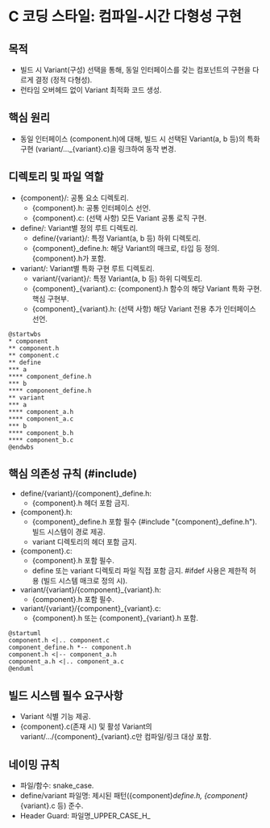 # C 코딩 스타일: 컴파일-시간 다형성 구현

## 목적

*   빌드 시 Variant(구성) 선택을 통해, 동일 인터페이스를 갖는 컴포넌트의 구현을 다르게 결정 (정적 다형성).
*   런타임 오버헤드 없이 Variant 최적화 코드 생성.

## 핵심 원리

*   동일 인터페이스 (component.h)에 대해, 빌드 시 선택된 Variant(a, b 등)의 특화 구현 (variant/..._{variant}.c)을 링크하여 동작 변경.

## 디렉토리 및 파일 역할

*   {component}/: 공통 요소 디렉토리.
    *   {component}.h: 공통 인터페이스 선언.
    *   {component}.c: (선택 사항) 모든 Variant 공통 로직 구현.
*   define/: Variant별 정의 루트 디렉토리.
    *   define/{variant}/: 특정 Variant(a, b 등) 하위 디렉토리.
    *   {component}_define.h: 해당 Variant의 매크로, 타입 등 정의. {component}.h가 포함.
*   variant/: Variant별 특화 구현 루트 디렉토리.
    *   variant/{variant}/: 특정 Variant(a, b 등) 하위 디렉토리.
    *   {component}_{variant}.c: {component}.h 함수의 해당 Variant 특화 구현. 핵심 구현부.
    *   {component}_{variant}.h: (선택 사항) 해당 Variant 전용 추가 인터페이스 선언.

```plantuml
@startwbs
* component
** component.h
** component.c
** define
*** a
**** component_define.h
*** b
**** component_define.h
** variant
*** a
**** component_a.h
**** component_a.c
*** b
**** component_b.h
**** component_b.c
@endwbs
```

## 핵심 의존성 규칙 (#include)
*   define/{variant}/{component}_define.h:
    *   {component}.h 헤더 포함 금지.
*   {component}.h:
    *   {component}_define.h 포함 필수 (#include "{component}_define.h"). 빌드 시스템이 경로 제공.
    *   variant 디렉토리의 헤더 포함 금지.
*   {component}.c:
    *   {component}.h 포함 필수.
    *   define 또는 variant 디렉토리 파일 직접 포함 금지. #ifdef 사용은 제한적 허용 (빌드 시스템 매크로 정의 시).
*   variant/{variant}/{component}_{variant}.h:
    *   {component}.h 포함 필수.
*   variant/{variant}/{component}_{variant}.c:
    *   {component}.h 또는 {component}_{variant}.h 포함.

```
@startuml
component.h <|.. component.c
component_define.h *-- component.h
component.h <|-- component_a.h
component_a.h <|.. component_a.c
@enduml
```

## 빌드 시스템 필수 요구사항
*   Variant 식별 기능 제공.
*   {component}.c(존재 시) 및 활성 Variant의 variant/.../{component}_{variant}.c만 컴파일/링크 대상 포함.

## 네이밍 규칙
*   파일/함수: snake_case.
*   define/variant 파일명: 제시된 패턴({component}_define.h, {component}_{variant}.c 등) 준수.
*   Header Guard: 파일명_UPPER_CASE_H_
